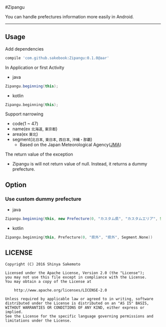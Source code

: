 #Zipangu

You can handle prefectures information more easily in Android.

---

## Usage
Add dependencies

```gradle
compile 'com.github.sakebook:Zipangu:0.1.0@aar'
```

In Application or first Activity 

 * java
 
```java
Zipangu.beginning(this);
```

 * kotlin
 
```kotlin
Zipangu.beginning(this);
```

Support narrowing

 * code(1 ~ 47)
 * name(ex `北海道`, `東京都`)
 * area(ex `東北`)
 * segment(`北日本`, `東日本`, `西日本`, `沖縄・那覇`)
    * Based on the Japan Meteorological Agency([JMA](http://www.jma.go.jp/jma/kishou/know/yougo_hp/tiikimei.html))

The return value of the exception

 * Zipangu is will not return value of null. 
Instead, it returns a dummy prefecture.


## Option

### Use custom dummy prefecture  

 * java
 
```java
Zipangu.beginning(this, new Prefecture(0, "カスタム県", "カスタムエリア", Segment.None));
```

 * kotlin
 
```kotlin
Zipangu.beginning(this, Prefecture(0, "県外", "県外", Segment.None))
```


## LICENSE
```
Copyright (C) 2016 Shinya Sakemoto

Licensed under the Apache License, Version 2.0 (the "License");
you may not use this file except in compliance with the License.
You may obtain a copy of the License at

    http://www.apache.org/licenses/LICENSE-2.0

Unless required by applicable law or agreed to in writing, software
distributed under the License is distributed on an "AS IS" BASIS,
WITHOUT WARRANTIES OR CONDITIONS OF ANY KIND, either express or implied.
See the License for the specific language governing permissions and
limitations under the License.
```